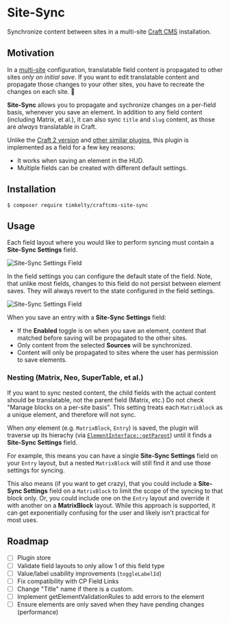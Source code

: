 # Site-Sync

Synchronize content between sites in a multi-site [Craft CMS](https://craftcms.com/) installation.

## Motivation

In a [multi-site](https://docs.craftcms.com/v3/sites.html) configuration, translatable field content is propagated to other sites _only on initial save_. If you want to edit translatable content and propagate those changes to your other sites, you have to recreate the changes on each site. 🤢

**Site-Sync** allows you to propagate and sychronize changes on a per-field basis, whenever you save an element. In addition to any field content (including Matrix, et al.), it can also sync `title` and `slug` content, as those are *always* translatable in Craft.

Unlike the [Craft 2 version](https://github.com/timkelty/craftcms-site-sync/tree/craft-2) and [other similar plugins](https://github.com/Goldinteractive/craft3-sitecopy), this plugin is implemented as a field for a few key reasons:

- It works when saving an element in the HUD.
- Multiple fields can be created with different default settings.

## Installation

```shell
$ composer require timkelty/craftcms-site-sync
```

## Usage

Each field layout where you would like to perform syncing must contain a **Site-Sync Settings** field.

![Site-Sync Settings Field](https://raw.githubusercontent.com/timkelty/craftcms-site-sync/master/resources/screenshot-field.png)

In the field settings you can configure the default state of the field. Note, that unlike most fields, changes to this field do not persist between element saves. They will always revert to the state configured in the field settings.

![Site-Sync Settings Field](https://raw.githubusercontent.com/timkelty/craftcms-site-sync/master/resources/screenshot-field-settings.png)

When you save an entry with a **Site-Sync Settings** field:

- If the **Enabled** toggle is on when you save an element, content that matched before saving will be propagated to the other sites.
- Only content from the selected **Sources** will be synchronized.
- Content will only be propagated to sites where the user has permission to save elements.

### Nesting (Matrix, Neo, SuperTable, et al.)

If you want to sync nested content, the child fields with the actual content should be translatable, not the parent field (Matrix, etc.) Do not check "Manage blocks on a per-site basis". This setting treats each `MatrixBlock` as a unique element, and therefore will not sync.

When _any_ element (e.g. `MatrixBlock`, `Entry`) is saved, the plugin will traverse up its hierachy (via [`ElementInterface::getParent`](https://docs.craftcms.com/api/v3/craft-base-elementinterface.html#method-getparent)) until it finds a **Site-Sync Settings** field.

For example, this means you can have a single **Site-Sync Settings** field on your `Entry` layout, but a nested `MatrixBlock` will still find it and use those settings for syncing.

This also means (if you want to get crazy), that you could include a **Site-Sync Settings** field on a `MatrixBlock` to limit the scope of the syncing to that block only. Or, you could include one on the `Entry` layout and override it with another on a **MatrixBlock** layout. While this approach is supported, it can get exponentially confusing for the user and likely isn't practical for most uses.

## Roadmap

- [ ] Plugin store
- [ ] Validate field layouts to only allow 1 of this field type
- [ ] Value/label usability improvements (`toggleLabelId`)
- [ ] Fix compatibility with CP Field Links
- [ ] Change "Title" name if there is a custom.
- [ ] Implement getElementValidationRules to add errors to the element
- [ ] Ensure elements are only saved when they have pending changes (performance)
